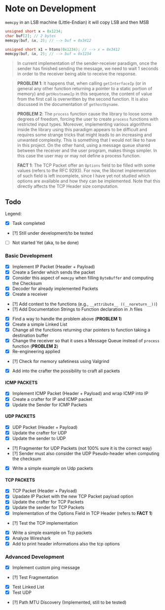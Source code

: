 # Note on Development

`memcpy` in an LSB machine (Little-Endian) it will copy LSB and then MSB

```c
unsigned short x = 0x1234;
char buf[2]; // 2 bytes
memcpy(buf, &x, 2); // --> buf = 0x3412

unsigned short x1 = htons(0x1234); // --> x = 0x3412
memcpy(buf, &x, 2); // --> buf = 0x1234
```

> In current implementation of the sender-receiver paradigm, once the sender has finished
> sending the message, we need to wait 1 seconds in order to the receiver being able to
> receive the response. 

> **PROBLEM 1**: It happens that, when calling `getInterfaceIp` (or in general any other function returning
> a pointer to a static portion of memory) and `getHostnameIp` in this sequence, the content
> of value from the first call is overwritten by the second function. It is also discussed
> in the documentation of `gethostbyname`. 

> **PROBLEM 2**: The `process` function cause the library to loose some degrees of freedom, forcing the user to create `process` functions
> with restricted input types. Moreover, implementing various algorithms inside the library using this paradigm appears
> to be difficult and requires some strange tricks that might leads to an increasing and unwanted complexity. This is something
> that I would not like to have in this project. On the other hand, using a message queue shared between the receiver and the
> user program, makes things simpler. In this case the user may or may not define a process function.

> **FACT 1**: The TCP Packet offer an `Options` field to be filled with some values (refers to the RFC 9293). For now, the
> libcnet implementation of such field is left incomplete, since I have yet not studied which options are available
> and how they can be implemented. Note that this directly affects the TCP Header size computation.


## Todo

Legend:

- [x] Task completed
- [?] Still under development/to be tested
- [ ] Not started Yet (aka, to be done)

### Basic Development

- [x] Implement IP Packet (Header + Payload)
- [x] Create a Sender which sends the packet
- [x] Consider this aspect of `memcpy` when filling `ByteBuffer` and computing the Checksum
- [x] Decoder for already implemented Packets
- [x] Create a receiver
- [?] Add context to the functions (e.g., `__attribute__ ((__noreturn__))`)
- [?] Add Documentation Strings to Function declaration in .h files
- [x] Find a way to handle the problem above (**PROBLEM 1**)
- [x] Create a simple Linked List
- [x] Change all the functions returning char pointers to function taking a destination buffer
- [x] Change the receiver so that it uses a Message Queue instead of `process` function (**PROBLEM 2**)
- [x] Re-engineering applied
- [?] Check for memory safetiness using Valgrind
- [x] Add into the crafter the possibility to craft all packets

#### ICMP PACKETS

- [x] Implement ICMP Packet (Header + Payload) and wrap ICMP into IP
- [x] Create a crafter for IP and ICMP packet
- [x] Update the Sender for ICMP Packets

#### UDP PACKETS

- [x] UDP Packet (Header + Payload)
- [x] Update the crafter for UDP
- [x] Update the sender to UDP
- [?] Fragmenter for UDP Packets (not 100% sure it is the correct way)
- [?] Sender must also consider the UDP Pseudo-header when computing the checksum
- [x] Write a simple example on Udp packets 

#### TCP PACKETS

- [x] TCP Packet (Header + Payload)
- [x] Upadate IP Packet with the new TCP Packet payload option
- [x] Update the crafter for TCP Packets
- [x] Update the sender for TCP Packets
- [x] Implementation of the Options Field in TCP Header (refers to **FACT 1**)
- [?] Test the TCP implementation
- [x] Write a simple example on Tcp packets
- [x] Analyze Wireshark
- [x] Add to print header informations also the tcp options

### Advanced Development

- [x] Implement custom ping message
- [?] Test Fragmentation
- [x] Test Linked List
- [x] Test UDP
- [?] Path MTU Discovery (Implemented, still to be tested)